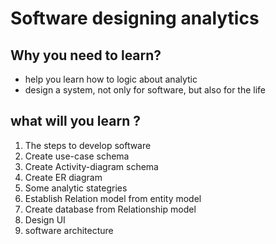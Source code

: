 # Software designing analytics 

## Why you need to learn? 
 
- help  you learn how to logic about analytic 
- design a system, not only for software, but also for the life


## what will you learn ? 

1. The steps to develop software
2. Create use-case schema
3. Create Activity-diagram schema
4. Create ER diagram 
5. Some analytic stategries
6. Establish Relation model from entity model 
7. Create database from Relationship model 
8. Design UI 
9. software architecture


